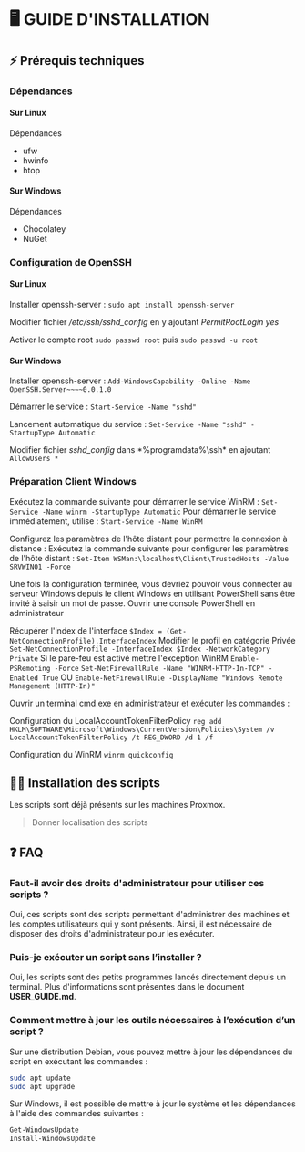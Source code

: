 # 🖥️ GUIDE D'INSTALLATION

## ⚡ Prérequis techniques

### Dépendances

#### Sur Linux

Dépendances 
* ufw
* hwinfo
* htop

#### Sur Windows

Dépendances
* Chocolatey
* NuGet

### Configuration de OpenSSH

#### Sur Linux

Installer openssh-server : `sudo apt install openssh-server`

Modifier fichier */etc/ssh/sshd_config* en y ajoutant *PermitRootLogin yes*

Activer le compte root `sudo passwd root` puis `sudo passwd -u root`

#### Sur Windows

Installer openssh-server : `Add-WindowsCapability -Online -Name OpenSSH.Server~~~~0.0.1.0`

Démarrer le service : `Start-Service -Name "sshd"`

Lancement automatique du service : `Set-Service -Name "sshd" -StartupType Automatic`

Modifier fichier *sshd_config* dans *%programdata%\ssh\* en ajoutant `AllowUsers *`

### Préparation Client Windows

Exécutez la commande suivante pour démarrer le service WinRM :
`Set-Service -Name winrm -StartupType Automatic`
Pour démarrer le service immédiatement, utilise :
`Start-Service -Name WinRM` 

Configurez les paramètres de l'hôte distant pour permettre la connexion à distance :
Exécutez la commande suivante pour configurer les paramètres de l'hôte distant :
`Set-Item WSMan:\localhost\Client\TrustedHosts -Value SRVWIN01 -Force`

Une fois la configuration terminée, vous devriez pouvoir vous connecter au serveur
Windows depuis le client Windows en utilisant PowerShell sans être invité à saisir un
mot de passe.
Ouvrir une console PowerShell en administrateur

Récupérer l'index de l'interface
`$Index = (Get-NetConnectionProfile).InterfaceIndex`
Modifier le profil en catégorie Privée
`Set-NetConnectionProfile -InterfaceIndex $Index -NetworkCategory Private`
Si le pare-feu est activé mettre l'exception WinRM
`Enable-PSRemoting -Force`
`Set-NetFirewallRule -Name "WINRM-HTTP-In-TCP" -Enabled True`
OU
`Enable-NetFirewallRule -DisplayName "Windows Remote Management (HTTP-In)"`

Ouvrir un terminal cmd.exe en administrateur et exécuter les commandes :

Configuration du LocalAccountTokenFilterPolicy
`reg add HKLM\SOFTWARE\Microsoft\Windows\CurrentVersion\Policies\System /v LocalAccountTokenFilterPolicy /t REG_DWORD /d 1 /f`

Configuration du WinRM
`winrm quickconfig`

## 👨‍💻 Installation des scripts

Les scripts sont déjà présents sur les machines Proxmox.

> Donner localisation des scripts

## ❓ FAQ

### Faut-il avoir des droits d'administrateur pour utiliser ces scripts ?

Oui, ces scripts sont des scripts permettant d'administrer des machines et les comptes utilisateurs qui y sont présents. Ainsi, il est nécessaire de disposer des droits d'administrateur pour les exécuter.

### Puis-je exécuter un script sans l’installer ?

Oui, les scripts sont des petits programmes lancés directement depuis un terminal. Plus d'informations sont présentes dans le document **USER_GUIDE.md**.

### Comment mettre à jour les outils nécessaires à l’exécution d’un script ?

Sur une distribution Debian, vous pouvez mettre à jour les dépendances du script en exécutant les commandes :

```bash
sudo apt update
sudo apt upgrade
```

Sur Windows, il est possible de mettre à jour le système et les dépendances à l'aide des commandes suivantes :

```PowerShell
Get-WindowsUpdate
Install-WindowsUpdate 
```
